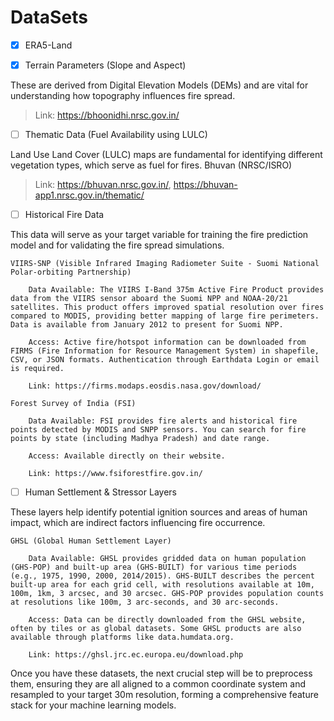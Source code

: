 # DataSets

- [x] ERA5-Land

- [x] Terrain Parameters (Slope and Aspect)

These are derived from Digital Elevation Models (DEMs) and are vital for understanding how topography influences fire spread.
> Link: https://bhoonidhi.nrsc.gov.in/

- [ ] Thematic Data (Fuel Availability using LULC)

Land Use Land Cover (LULC) maps are fundamental for identifying different vegetation types, which serve as fuel for fires.
Bhuvan (NRSC/ISRO)
> Link: https://bhuvan.nrsc.gov.in/, https://bhuvan-app1.nrsc.gov.in/thematic/

- [ ] Historical Fire Data

This data will serve as your target variable for training the fire prediction model and for validating the fire spread simulations.

    VIIRS-SNP (Visible Infrared Imaging Radiometer Suite - Suomi National Polar-orbiting Partnership)

        Data Available: The VIIRS I-Band 375m Active Fire Product provides data from the VIIRS sensor aboard the Suomi NPP and NOAA-20/21 satellites. This product offers improved spatial resolution over fires compared to MODIS, providing better mapping of large fire perimeters. Data is available from January 2012 to present for Suomi NPP.

        Access: Active fire/hotspot information can be downloaded from FIRMS (Fire Information for Resource Management System) in shapefile, CSV, or JSON formats. Authentication through Earthdata Login or email is required.

        Link: https://firms.modaps.eosdis.nasa.gov/download/

    Forest Survey of India (FSI)

        Data Available: FSI provides fire alerts and historical fire points detected by MODIS and SNPP sensors. You can search for fire points by state (including Madhya Pradesh) and date range.

        Access: Available directly on their website.

        Link: https://www.fsiforestfire.gov.in/

- [ ] Human Settlement & Stressor Layers

These layers help identify potential ignition sources and areas of human impact, which are indirect factors influencing fire occurrence.

    GHSL (Global Human Settlement Layer)

        Data Available: GHSL provides gridded data on human population (GHS-POP) and built-up area (GHS-BUILT) for various time periods (e.g., 1975, 1990, 2000, 2014/2015). GHS-BUILT describes the percent built-up area for each grid cell, with resolutions available at 10m, 100m, 1km, 3 arcsec, and 30 arcsec. GHS-POP provides population counts at resolutions like 100m, 3 arc-seconds, and 30 arc-seconds.

        Access: Data can be directly downloaded from the GHSL website, often by tiles or as global datasets. Some GHSL products are also available through platforms like data.humdata.org.

        Link: https://ghsl.jrc.ec.europa.eu/download.php

Once you have these datasets, the next crucial step will be to preprocess them, ensuring they are all aligned to a common coordinate system and resampled to your target 30m resolution, forming a comprehensive feature stack for your machine learning models.
